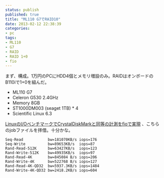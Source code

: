 ```yaml
---
status: publish
published: true
title: "ML110 G7でRAID10"
date: 2013-02-12 22:38:39
categories:
- pc
tags:
- ML110
- G7
- RAID
- RAID 1+0
- fio
---
```

まず、構成。1万円のPCにHDD4個とメモリ増設のみ。RAIDはオンボードのB110iで1+0を組んだ。

* ML110 G7
* Celeron G530 2.4GHz
* Memory 8GB
* ST1000DM003 (seaget 1TB) * 4
* Scientific Linux 6.3

[LinuxのI/OベンチマークでCrystalDiskMarkと同等の計測をfioで実現](http://www.winkey.jp/downloads/index.php/fio-crystaldiskmark)
、こちらのjobファイルを拝借。十分かな。

    Seq-Read           bw=181070KB/s iops=176
    Seq-Write          bw=89653KB/s  iops=87
    Rand-Read-512K     bw=63427KB/s  iops=123
    Rand-Write-512K    bw=49935KB/s  iops=97
    Rand-Read-4K       bw=845084 B/s iops=206
    Rand-Write-4K      bw=522768 B/s iops=127
    Rand-Read-4K-QD32  bw=5937.3KB/s iops=1484
    Rand-Write-4K-QD32 bw=2418.2KB/s iops=604
